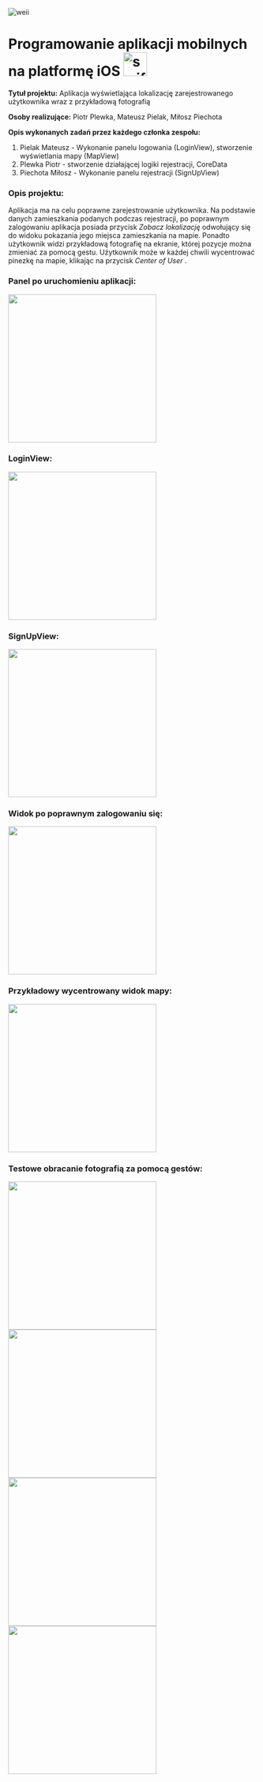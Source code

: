 ![weii](https://github.com/PewkaP/login3/assets/102603389/12a2f07c-3797-49ac-8dcb-7f40a540e452)
# Programowanie aplikacji mobilnych na platformę iOS <img width="48" height="48" src="https://img.icons8.com/color/48/swift.png" alt="swift"/>

 **Tytuł projektu:** Aplikacja wyświetlająca lokalizację zarejestrowanego użytkownika wraz z przykładową fotografią
 
**Osoby realizujące:** Piotr Plewka, Mateusz Pielak, Miłosz Piechota

**Opis wykonanych zadań przez każdego członka zespołu:**
 1. Pielak Mateusz - Wykonanie panelu logowania (LoginView), stworzenie wyświetlania mapy (MapView)
 2. Plewka Piotr - stworzenie działającej logiki rejestracji, CoreData
 3. Piechota Miłosz - Wykonanie panelu rejestracji (SignUpView)

### Opis projektu:
Aplikacja ma na celu poprawne zarejestrowanie użytkownika. Na podstawie danych zamieszkania podanych podczas rejestracji, po poprawnym zalogowaniu aplikacja posiada przycisk _Zobacz lokalizację_ odwołujący się do widoku pokazania jego miejsca zamieszkania na mapie. Ponadto użytkownik widzi przykładową fotografię na ekranie, której pozycje można zmieniać za pomocą gestu. Użytkownik może w każdej chwili wycentrować pinezkę na mapie, klikając na przycisk _Center of User_ .

### Panel po uruchomieniu aplikacji:
<img src=https://github.com/PewkaP/login3/assets/102603389/ebd3ccd9-373a-4dd0-b3c5-4eb13b46780d width="300">

### LoginView:
<img src=https://github.com/PewkaP/login3/assets/102603389/8a0e4f00-d68e-4ba0-a266-da8dfb020242 width="300">

### SignUpView:
<img src=https://github.com/PewkaP/login3/assets/102603389/1e97e705-6a06-4c4f-91ee-6736cf8812f2 width="300">

### Widok po poprawnym zalogowaniu się:
<img src=https://github.com/PewkaP/login3/assets/102603389/6fbe7b9e-deaa-4bdc-a061-b89811a0ddf6 width="300">

### Przykładowy wycentrowany widok mapy:
<img src=https://github.com/PewkaP/login3/assets/102603389/8fb04fc4-28cf-4d02-b434-3f3f40e42669 width="300">

### Testowe obracanie fotografią za pomocą gestów:
<img src=https://github.com/PewkaP/login3/assets/102603389/cdb398b6-4492-4f3e-b278-b5a24c8b75c1 width="300">
<img src=https://github.com/PewkaP/login3/assets/102603389/6566f051-4504-4217-a43a-1533114a09ce width="300">
<img src=https://github.com/PewkaP/login3/assets/102603389/e62b08ed-fe5f-44c3-b1ec-ffe3618852ab width="300">
<img src=https://github.com/PewkaP/login3/assets/102603389/c142575c-dac7-4a92-8c07-de467fd8d7b1 width="300">








